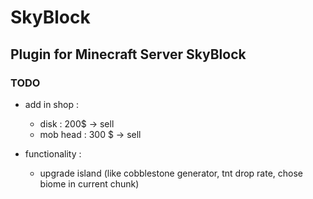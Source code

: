# SkyBlock
## Plugin for Minecraft Server SkyBlock

### TODO

- add in shop :
  - disk : 200$ -> sell
  - mob head : 300 $ -> sell

- functionality :
    - upgrade island (like cobblestone generator, tnt drop rate, chose biome in current chunk)



